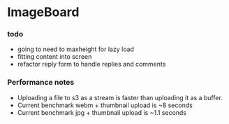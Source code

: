 # ImageBoard

### todo
* going to need to maxheight for lazy load
* fitting content into screen
* refactor reply form to handle replies and comments

### Performance notes
* Uploading a file to s3 as a stream is faster than uploading it as a buffer.
* Current benchmark webm + thumbnail upload is ~8 seconds 
* Current benchmark jpg + thumbnail upload is ~1.1 seconds 